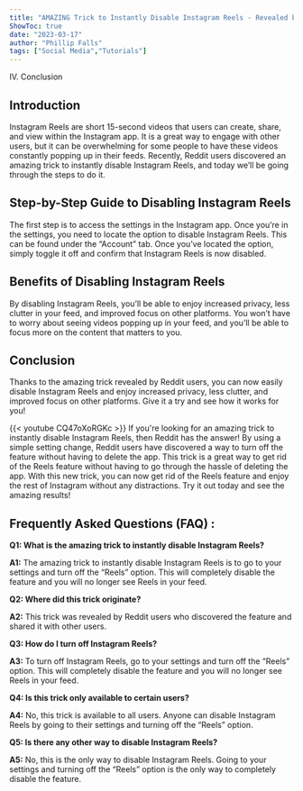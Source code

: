 ```yaml
---
title: "AMAZING Trick to Instantly Disable Instagram Reels - Revealed by Reddit!"
ShowToc: true 
date: "2023-03-17"
author: "Phillip Falls" 
tags: ["Social Media","Tutorials"]
---
```

IV. Conclusion

## Introduction 
Instagram Reels are short 15-second videos that users can create, share, and view within the Instagram app. It is a great way to engage with other users, but it can be overwhelming for some people to have these videos constantly popping up in their feeds. Recently, Reddit users discovered an amazing trick to instantly disable Instagram Reels, and today we’ll be going through the steps to do it.

## Step-by-Step Guide to Disabling Instagram Reels 
The first step is to access the settings in the Instagram app. Once you’re in the settings, you need to locate the option to disable Instagram Reels. This can be found under the “Account” tab. Once you’ve located the option, simply toggle it off and confirm that Instagram Reels is now disabled.

## Benefits of Disabling Instagram Reels 
By disabling Instagram Reels, you’ll be able to enjoy increased privacy, less clutter in your feed, and improved focus on other platforms. You won’t have to worry about seeing videos popping up in your feed, and you’ll be able to focus more on the content that matters to you.

## Conclusion 
Thanks to the amazing trick revealed by Reddit users, you can now easily disable Instagram Reels and enjoy increased privacy, less clutter, and improved focus on other platforms. Give it a try and see how it works for you!

{{< youtube CQ47oXoRGKc >}} 
If you're looking for an amazing trick to instantly disable Instagram Reels, then Reddit has the answer! By using a simple setting change, Reddit users have discovered a way to turn off the feature without having to delete the app. This trick is a great way to get rid of the Reels feature without having to go through the hassle of deleting the app. With this new trick, you can now get rid of the Reels feature and enjoy the rest of Instagram without any distractions. Try it out today and see the amazing results!

## Frequently Asked Questions (FAQ) :
**Q1: What is the amazing trick to instantly disable Instagram Reels?**

**A1:** The amazing trick to instantly disable Instagram Reels is to go to your settings and turn off the “Reels” option. This will completely disable the feature and you will no longer see Reels in your feed. 

**Q2: Where did this trick originate?**

**A2:** This trick was revealed by Reddit users who discovered the feature and shared it with other users. 

**Q3: How do I turn off Instagram Reels?**

**A3:** To turn off Instagram Reels, go to your settings and turn off the “Reels” option. This will completely disable the feature and you will no longer see Reels in your feed. 

**Q4: Is this trick only available to certain users?**

**A4:** No, this trick is available to all users. Anyone can disable Instagram Reels by going to their settings and turning off the “Reels” option. 

**Q5: Is there any other way to disable Instagram Reels?**

**A5:** No, this is the only way to disable Instagram Reels. Going to your settings and turning off the “Reels” option is the only way to completely disable the feature.



